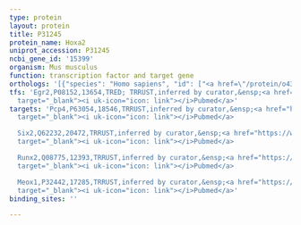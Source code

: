 ```yaml
---
type: protein
layout: protein
title: P31245
protein_name: Hoxa2
uniprot_accession: P31245
ncbi_gene_id: '15399'
organism: Mus musculus
function: transcription factor and target gene
orthologs: '[{"species": "Homo sapiens", "id": ["<a href=\"/protein/o43364\">O43364</a>"]}, {"species": "Rattus norvegicus", "id": ["G3V6R6"]}]'
tfs: 'Egr2,P08152,13654,TRED; TRRUST,inferred by curator,&ensp;<a href="https://www.ncbi.nlm.nih.gov/pubmed/?term=17202159%5Buid%5D+OR+29087512%5Buid%5D+OR+8625806%5Buid%5D"
  target="_blank"><i uk-icon="icon: link"></i>Pubmed</a>'
targets: 'Pcp4,P63054,18546,TRRUST,inferred by curator,&ensp;<a href="https://www.ncbi.nlm.nih.gov/pubmed/?term=23671666%5Buid%5D+OR+29087512%5Buid%5D"
  target="_blank"><i uk-icon="icon: link"></i>Pubmed</a>

  Six2,Q62232,20472,TRRUST,inferred by curator,&ensp;<a href="https://www.ncbi.nlm.nih.gov/pubmed/?term=15634706%5Buid%5D+OR+29087512%5Buid%5D"
  target="_blank"><i uk-icon="icon: link"></i>Pubmed</a>

  Runx2,Q08775,12393,TRRUST,inferred by curator,&ensp;<a href="https://www.ncbi.nlm.nih.gov/pubmed/?term=29087512%5Buid%5D+OR+21324897%5Buid%5D"
  target="_blank"><i uk-icon="icon: link"></i>Pubmed</a>

  Meox1,P32442,17285,TRRUST,inferred by curator,&ensp;<a href="https://www.ncbi.nlm.nih.gov/pubmed/?term=29087512%5Buid%5D+OR+21245383%5Buid%5D"
  target="_blank"><i uk-icon="icon: link"></i>Pubmed</a>'
binding_sites: ''

---
```

